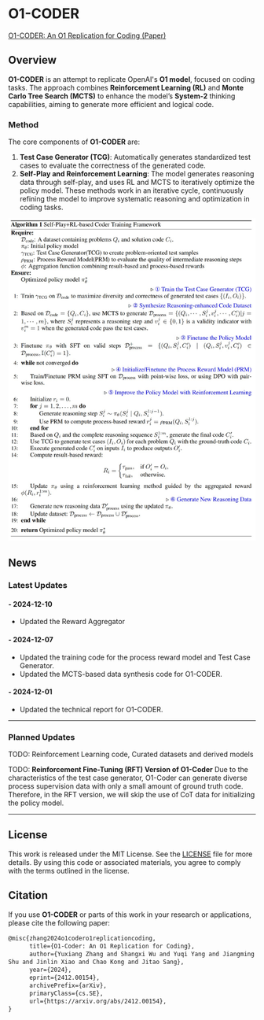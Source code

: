 # O1-CODER
[O1-CODER: An O1 Replication for Coding (Paper)](https://arxiv.org/abs/2412.00154)

## Overview

**O1-CODER** is an attempt to replicate OpenAI's **O1 model**, focused on coding tasks. The approach combines **Reinforcement Learning (RL)** and **Monte Carlo Tree Search (MCTS)** to enhance the model’s **System-2** thinking capabilities, aiming to generate more efficient and logical code.

### Method

The core components of **O1-CODER** are:

1. **Test Case Generator (TCG)**: Automatically generates standardized test cases to evaluate the correctness of the generated code.
2. **Self-Play and Reinforcement Learning**: The model generates reasoning data through self-play, and uses RL and MCTS to iteratively optimize the policy model.
These methods work in an iterative cycle, continuously refining the model to improve systematic reasoning and optimization in coding tasks.

<div align="center">
  <img src="assets/algo.jpeg" width="600" />
</div>

## News

### Latest Updates
#### - 2024-12-10
- Updated the Reward Aggregator

#### - 2024-12-07
- Updated the training code for the process reward model and Test Case Generator.
- Updated the MCTS-based data synthesis code for O1-CODER.

#### - 2024-12-01
- Updated the technical report for O1-CODER.

---

### Planned Updates

TODO: Reinforcement Learning code, Curated datasets and derived models

TODO: **Reinforcement Fine-Tuning (RFT) Version of O1-Coder** Due to the characteristics of the test case generator, O1-Coder can generate diverse process supervision data with only a small amount of ground truth code. Therefore, in the RFT version, we will skip the use of CoT data for initializing the policy model.

---

## License

This work is released under the MIT License. See the [LICENSE](./LICENSE) file for more details. By using this code or associated materials, you agree to comply with the terms outlined in the license.


## Citation

If you use **O1-CODER** or parts of this work in your research or applications, please cite the following paper:
```
@misc{zhang2024o1codero1replicationcoding,
      title={O1-Coder: An O1 Replication for Coding}, 
      author={Yuxiang Zhang and Shangxi Wu and Yuqi Yang and Jiangming Shu and Jinlin Xiao and Chao Kong and Jitao Sang},
      year={2024},
      eprint={2412.00154},
      archivePrefix={arXiv},
      primaryClass={cs.SE},
      url={https://arxiv.org/abs/2412.00154}, 
}
```
